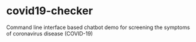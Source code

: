 # covid19-checker
Command line interface based chatbot demo for screening the symptoms of coronavirus disease (COVID-19)
